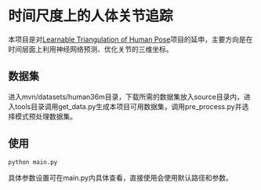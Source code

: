 # 时间尺度上的人体关节追踪

本项目是对[Learnable Triangulation of Human Pose](https://github.com/karfly/learnable-triangulation-pytorch)项目的延申，主要方向是在时间层面上利用神经网络预测、优化关节的三维坐标。

## 数据集
进入mvn/datasets/human36m目录，下载所需的数据集放入source目录内，进入tools目录调用get_data.py生成本项目可用数据集，调用pre_process.py并选择模式预处理数据集。

## 使用

```
python main.py 
```
具体参数设置可在main.py内具体查看，直接使用会使用默认路径和参数。